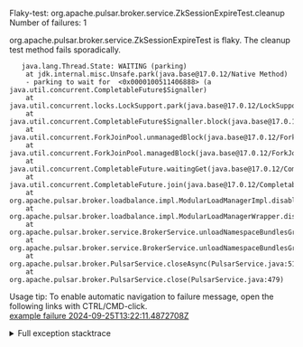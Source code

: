         
Flaky-test: org.apache.pulsar.broker.service.ZkSessionExpireTest.cleanup
Number of failures: 1

org.apache.pulsar.broker.service.ZkSessionExpireTest is flaky. The cleanup test method fails sporadically.

```
   java.lang.Thread.State: WAITING (parking)
	at jdk.internal.misc.Unsafe.park(java.base@17.0.12/Native Method)
	- parking to wait for  <0x0000100511406888> (a java.util.concurrent.CompletableFuture$Signaller)
	at java.util.concurrent.locks.LockSupport.park(java.base@17.0.12/LockSupport.java:211)
	at java.util.concurrent.CompletableFuture$Signaller.block(java.base@17.0.12/CompletableFuture.java:1864)
	at java.util.concurrent.ForkJoinPool.unmanagedBlock(java.base@17.0.12/ForkJoinPool.java:3465)
	at java.util.concurrent.ForkJoinPool.managedBlock(java.base@17.0.12/ForkJoinPool.java:3436)
	at java.util.concurrent.CompletableFuture.waitingGet(java.base@17.0.12/CompletableFuture.java:1898)
	at java.util.concurrent.CompletableFuture.join(java.base@17.0.12/CompletableFuture.java:2117)
	at org.apache.pulsar.broker.loadbalance.impl.ModularLoadManagerImpl.disableBroker(ModularLoadManagerImpl.java:603)
	at org.apache.pulsar.broker.loadbalance.impl.ModularLoadManagerWrapper.disableBroker(ModularLoadManagerWrapper.java:47)
	at org.apache.pulsar.broker.service.BrokerService.unloadNamespaceBundlesGracefully(BrokerService.java:949)
	at org.apache.pulsar.broker.service.BrokerService.unloadNamespaceBundlesGracefully(BrokerService.java:936)
	at org.apache.pulsar.broker.PulsarService.closeAsync(PulsarService.java:517)
	at org.apache.pulsar.broker.PulsarService.close(PulsarService.java:479)
```

Usage tip: To enable automatic navigation to failure message, open the following links with CTRL/CMD-click.  
[example failure 2024-09-25T13:22:11.4872708Z](https://github.com/apache/pulsar/actions/runs/11032710627/job/30642834088#step:12:634)  


<details>
<summary>Full exception stacktrace</summary>
<code><pre>
   java.lang.Thread.State: WAITING (parking)
	at jdk.internal.misc.Unsafe.park(java.base@17.0.12/Native Method)
	- parking to wait for  <0x0000100511406888> (a java.util.concurrent.CompletableFuture$Signaller)
	at java.util.concurrent.locks.LockSupport.park(java.base@17.0.12/LockSupport.java:211)
	at java.util.concurrent.CompletableFuture$Signaller.block(java.base@17.0.12/CompletableFuture.java:1864)
	at java.util.concurrent.ForkJoinPool.unmanagedBlock(java.base@17.0.12/ForkJoinPool.java:3465)
	at java.util.concurrent.ForkJoinPool.managedBlock(java.base@17.0.12/ForkJoinPool.java:3436)
	at java.util.concurrent.CompletableFuture.waitingGet(java.base@17.0.12/CompletableFuture.java:1898)
	at java.util.concurrent.CompletableFuture.join(java.base@17.0.12/CompletableFuture.java:2117)
	at org.apache.pulsar.broker.loadbalance.impl.ModularLoadManagerImpl.disableBroker(ModularLoadManagerImpl.java:603)
	at org.apache.pulsar.broker.loadbalance.impl.ModularLoadManagerWrapper.disableBroker(ModularLoadManagerWrapper.java:47)
	at org.apache.pulsar.broker.service.BrokerService.unloadNamespaceBundlesGracefully(BrokerService.java:949)
	at org.apache.pulsar.broker.service.BrokerService.unloadNamespaceBundlesGracefully(BrokerService.java:936)
	at org.apache.pulsar.broker.PulsarService.closeAsync(PulsarService.java:517)
	at org.apache.pulsar.broker.PulsarService.close(PulsarService.java:479)
	at org.apache.pulsar.broker.service.NetworkErrorTestBase.cleanup(NetworkErrorTestBase.java:215)
	at org.apache.pulsar.broker.service.ZkSessionExpireTest.cleanup(ZkSessionExpireTest.java:50)
	at jdk.internal.reflect.NativeMethodAccessorImpl.invoke0(java.base@17.0.12/Native Method)
	at jdk.internal.reflect.NativeMethodAccessorImpl.invoke(java.base@17.0.12/NativeMethodAccessorImpl.java:77)
	at jdk.internal.reflect.DelegatingMethodAccessorImpl.invoke(java.base@17.0.12/DelegatingMethodAccessorImpl.java:43)
	at java.lang.reflect.Method.invoke(java.base@17.0.12/Method.java:569)
	at org.testng.internal.invokers.MethodInvocationHelper.invokeMethod(MethodInvocationHelper.java:139)
	at org.testng.internal.invokers.MethodInvocationHelper.invokeMethodConsideringTimeout(MethodInvocationHelper.java:69)
	at org.testng.internal.invokers.ConfigInvoker.invokeConfigurationMethod(ConfigInvoker.java:361)
	at org.testng.internal.invokers.ConfigInvoker.invokeConfigurations(ConfigInvoker.java:296)
	at org.testng.internal.invokers.TestInvoker.runConfigMethods(TestInvoker.java:823)
	at org.testng.internal.invokers.TestInvoker.runAfterConfigurations(TestInvoker.java:792)
	at org.testng.internal.invokers.TestInvoker.invokeMethod(TestInvoker.java:768)
	at org.testng.internal.invokers.TestInvoker.invokeTestMethod(TestInvoker.java:221)
	at org.testng.internal.invokers.MethodRunner.runInSequence(MethodRunner.java:50)
	at org.testng.internal.invokers.TestInvoker$MethodInvocationAgent.invoke(TestInvoker.java:969)
	at org.testng.internal.invokers.TestInvoker.invokeTestMethods(TestInvoker.java:194)
	at org.testng.internal.invokers.TestMethodWorker.invokeTestMethods(TestMethodWorker.java:148)
	at org.testng.internal.invokers.TestMethodWorker.run(TestMethodWorker.java:128)
	at org.testng.TestRunner$$Lambda$309/0x00007f535c292228.accept(Unknown Source)
	at java.util.ArrayList.forEach(java.base@17.0.12/ArrayList.java:1511)
	at org.testng.TestRunner.privateRun(TestRunner.java:829)
	at org.testng.TestRunner.run(TestRunner.java:602)
	at org.testng.SuiteRunner.runTest(SuiteRunner.java:437)
	at org.testng.SuiteRunner.runSequentially(SuiteRunner.java:431)
	at org.testng.SuiteRunner.privateRun(SuiteRunner.java:391)
	at org.testng.SuiteRunner.run(SuiteRunner.java:330)
	at org.testng.SuiteRunnerWorker.runSuite(SuiteRunnerWorker.java:52)
	at org.testng.SuiteRunnerWorker.run(SuiteRunnerWorker.java:95)
	at org.testng.TestNG.runSuitesSequentially(TestNG.java:1256)
	at org.testng.TestNG.runSuitesLocally(TestNG.java:1176)
	at org.testng.TestNG.runSuites(TestNG.java:1099)
	at org.testng.TestNG.run(TestNG.java:1067)
	at org.apache.maven.surefire.testng.TestNGExecutor.run(TestNGExecutor.java:155)
	at org.apache.maven.surefire.testng.TestNGDirectoryTestSuite.executeSingleClass(TestNGDirectoryTestSuite.java:102)
	at org.apache.maven.surefire.testng.TestNGDirectoryTestSuite.executeLazy(TestNGDirectoryTestSuite.java:117)
	at org.apache.maven.surefire.testng.TestNGDirectoryTestSuite.execute(TestNGDirectoryTestSuite.java:86)
	at org.apache.maven.surefire.testng.TestNGProvider.invoke(TestNGProvider.java:137)
	at org.apache.maven.surefire.booter.ForkedBooter.runSuitesInProcess(ForkedBooter.java:385)
	at org.apache.maven.surefire.booter.ForkedBooter.execute(ForkedBooter.java:162)
	at org.apache.maven.surefire.booter.ForkedBooter.run(ForkedBooter.java:507)
	at org.apache.maven.surefire.booter.ForkedBooter.main(ForkedBooter.java:495)
</pre></code>
</details>

